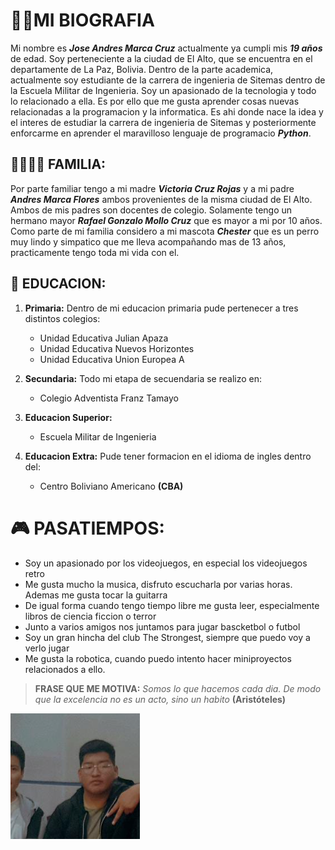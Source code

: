 # 🧑‍🎓**MI BIOGRAFIA** 

Mi nombre es ***Jose Andres Marca Cruz*** actualmente ya cumpli mis  ***19 años*** de edad. Soy perteneciente a la ciudad de El Alto, que se encuentra en el departamente de La Paz, Bolivia.  Dentro de la parte academica, actualmente soy estudiante de la carrera de ingenieria de Sitemas dentro de la Escuela Militar de Ingenieria. Soy un apasionado de la tecnologia y todo lo relacionado a ella. Es por ello que me gusta aprender cosas nuevas relacionadas a la programacion y la informatica. Es ahi donde nace la idea y el interes de estudiar la carrera de ingenieria de Sitemas y posteriormente enforcarme en aprender el maravilloso lenguaje de programacio ***Python***. 

## **👨‍👩‍👧‍👦 FAMILIA:**
 Por parte familiar tengo a mi madre ***Victoria Cruz Rojas*** y a mi padre ***Andres Marca Flores*** ambos provenientes de la misma ciudad de El Alto. Ambos de mis padres son docentes de colegio. Solamente tengo un hermano mayor ***Rafael Gonzalo Mollo Cruz*** que es mayor a mi por 10 años. Como parte de mi familia considero a mi mascota ***Chester*** que es un perro muy lindo y simpatico que me lleva acompañando mas de 13 años, practicamente tengo toda mi vida con el. 

## **📕 EDUCACION:**
1. **Primaria:**
   Dentro de mi educacion primaria pude pertenecer a tres distintos colegios:
   - Unidad Educativa Julian Apaza
   - Unidad Educativa Nuevos Horizontes
   - Unidad Educativa Union Europea A
2. **Secundaria:**
   Todo mi etapa de secuendaria se realizo en: 
   - Colegio Adventista Franz Tamayo
3. **Educacion Superior:**
   - Escuela Militar de Ingenieria
  
4. **Educacion Extra:**
   Pude tener formacion en el idioma de ingles dentro del: 
   - Centro Boliviano Americano **(CBA)**

# **🎮 PASATIEMPOS:**
- Soy un apasionado por los videojuegos, en especial los videojuegos retro
- Me gusta mucho la musica, disfruto escucharla por varias horas. Ademas me gusta tocar la guitarra
- De igual forma cuando tengo tiempo libre me gusta leer, especialmente libros de ciencia ficcion o terror
- Junto a varios amigos nos juntamos para jugar bascketbol o futbol
- Soy un gran hincha del club The Strongest, siempre que puedo voy a verlo jugar
- Me gusta la robotica, cuando puedo intento hacer miniproyectos relacionados a ello. 

>**FRASE QUE ME MOTIVA:** *Somos lo que hacemos cada dia. De modo que la excelencia no es un acto, sino un habito*  **(Aristóteles)**

![texto alterno](MI_FOTO.png)

